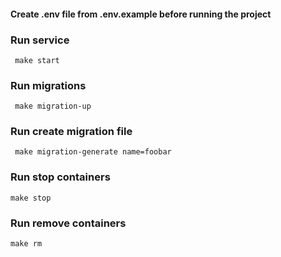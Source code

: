 #### Create .env file from .env.example before running the project

### Run service
```
 make start
```

### Run migrations
```
 make migration-up
```

### Run create migration file
```
 make migration-generate name=foobar
```

### Run stop containers
```
make stop
```

### Run remove containers
```
make rm
```